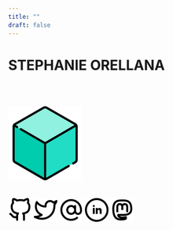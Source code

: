 ```yaml
---
title: ""
draft: false
---
```

# STEPHANIE ORELLANA

<br></br>
<!-- Include the typeit -->
<script src="https://cdn.jsdelivr.net/npm/typeit@7.0.4/dist/typeit.min.js"></script>

<!-- Include the polyfill -->
<script src="https://cdn.rawgit.com/web-animations/web-animations-js/2.2.2/web-animations.min.js"></script>

<!-- Include Animatelo -->
<script src="https://cdn.rawgit.com/gibbok/animatelo/1.0.3/dist/animatelo.min.js"></script>

<a href="/post/"><img id="cube" src="images_index/cube.png" width=150>
<br></br>


<!-- Animate! -->
<script>
var options = {
  duration: 3000,
  fill: 'both'
};
    window.animatelo.jackInTheBox('#cube', options);
</script>


<p class="multipleStrings" style = "font-family:Lucida Console, monospace;font-size:16px;font-weight: 600;"></p>


<script>
  new TypeIt(".multipleStrings", {
    strings: ["ciencia_de_datos_en_espanol"],
    breakLines: false,
    loop: false,
    speed: 100
  }).go();
</script> 

[![](images_index/github.svg)](https://github.com/sporella/) 
[![](images_index/twitter.svg)](https://twitter.com/sporella/)
[![](images_index/at-sign.svg)](mailto:sporella.dev@gmail.com/)
[![](images_index/linkedin.svg)](www.linkedin.com/in/sporella)
[![](images_index/mastodon.svg)](https://lile.cl/@sporella)